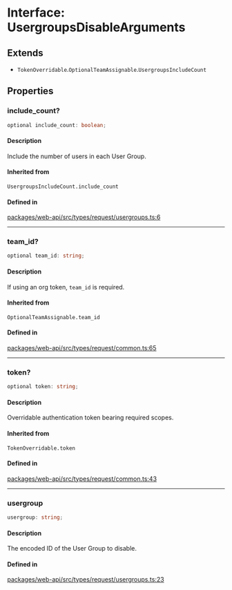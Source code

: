 # Interface: UsergroupsDisableArguments

## Extends

- `TokenOverridable`.`OptionalTeamAssignable`.`UsergroupsIncludeCount`

## Properties

### include\_count?

```ts
optional include_count: boolean;
```

#### Description

Include the number of users in each User Group.

#### Inherited from

`UsergroupsIncludeCount.include_count`

#### Defined in

[packages/web-api/src/types/request/usergroups.ts:6](https://github.com/slackapi/node-slack-sdk/blob/c15385ef93ccdde9702f52f7d1f445999203d794/packages/web-api/src/types/request/usergroups.ts#L6)

***

### team\_id?

```ts
optional team_id: string;
```

#### Description

If using an org token, `team_id` is required.

#### Inherited from

`OptionalTeamAssignable.team_id`

#### Defined in

[packages/web-api/src/types/request/common.ts:65](https://github.com/slackapi/node-slack-sdk/blob/c15385ef93ccdde9702f52f7d1f445999203d794/packages/web-api/src/types/request/common.ts#L65)

***

### token?

```ts
optional token: string;
```

#### Description

Overridable authentication token bearing required scopes.

#### Inherited from

`TokenOverridable.token`

#### Defined in

[packages/web-api/src/types/request/common.ts:43](https://github.com/slackapi/node-slack-sdk/blob/c15385ef93ccdde9702f52f7d1f445999203d794/packages/web-api/src/types/request/common.ts#L43)

***

### usergroup

```ts
usergroup: string;
```

#### Description

The encoded ID of the User Group to disable.

#### Defined in

[packages/web-api/src/types/request/usergroups.ts:23](https://github.com/slackapi/node-slack-sdk/blob/c15385ef93ccdde9702f52f7d1f445999203d794/packages/web-api/src/types/request/usergroups.ts#L23)
